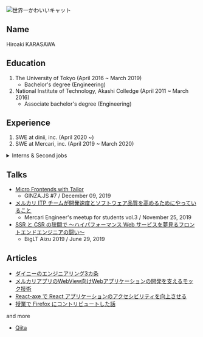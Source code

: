 ![世界一かわいいキャット](https://github.com/karszawa/bio/blob/master/assets/cat-3.jpg)

## Name

Hiroaki KARASAWA

## Education

1. The University of Tokyo (April 2016 ~ March 2019)
   - Bachelor's degree (Engineering)
2. National Institute of Technology, Akashi Colledge (April 2011 ~ March 2016)
   - Associate bachelor's degree (Engineering)

## Experience

1. SWE at dinii, inc. (April 2020 ~)
2. SWE at Mercari, inc. (April 2019 ~ March 2020)

<details>
<summary>Interns & Second jobs</summary>
- dinii, inc. (Second job)
- Graduate School of Information Science and Technology, The University of Tokyo. (Second job)
- ThinkCyte, inc. (Part-time job)
- READYFOR, inc. (Part-time job)
- Cookpad, inc. (Summer intern)
- LINE Corporation (Spring intern)
- TeamLab, inc. (Summer intern)
</details>

<!-- ## Skills

- Web Front-end technologies, such as JavaScript / TypeScript / React (Performance and Architecture)
- Agile development -->

## Talks

- [Micro Frontends with Tailor](https://speakerdeck.com/karszawa/micro-frontends-with-tailor)
  - GINZA.JS #7 / December 09, 2019
- [メルカリ ITP チームが開発速度とソフトウェア品質を高めるためにやっていること](https://speakerdeck.com/karszawa/how-to-handle-the-speed-and-the-quality-in-itp-team)
  - Mercari Engineer's meetup for students vol.3 / November 25, 2019
- [SSR と CSR の狭間で 〜ハイパフォーマンス Web サービスを夢見るフロントエンドエンジニアの闘い〜](https://speakerdeck.com/karszawa/ssrtocsrfalsexia-jian-de-haipahuomansuwebsabisuwomeng-jian-ruhurontoendoenziniafalsedou-i)
  - BigLT Aizu 2019 / June 29, 2019

## Articles

- [ダイニーのエンジニアリング3カ条](https://note.com/dinii/n/n9be778bd7da3)
- [メルカリアプリのWebView向けWebアプリケーションの開発を支えるモック技術](https://engineering.mercari.com/blog/entry/2019-12-21-000000/)
- [React-axe で React アプリケーションのアクセシビリティを向上させる](https://engineering.mercari.com/blog/entry/2019-06-18-190000/)
- [授業で Firefox にコントリビュートした話](http://siquare.hatenablog.com/entry/2017/10/25/151600)

and more

- [Qiita](https://qiita.com/karszawa)
